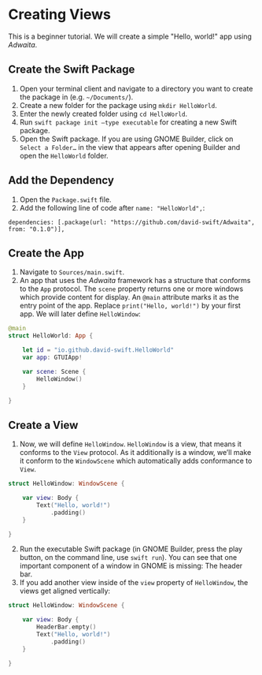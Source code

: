 # Creating Views

This is a beginner tutorial. We will create a simple "Hello, world!" app using _Adwaita_.

## Create the Swift Package
1. Open your terminal client and navigate to a directory you want to create the package in (e.g. `~/Documents/`).
2. Create a new folder for the package using `mkdir HelloWorld`.
3. Enter the newly created folder using `cd HelloWorld`.
4. Run `swift package init —type executable` for creating a new Swift package.
5. Open the Swift package. If you are using GNOME Builder, click on `Select a Folder…` in the view that appears after opening Builder and open the `HelloWorld` folder.

## Add the Dependency
1. Open the `Package.swift` file.
2. Add the following line of code after `name: "HelloWorld",`:
```
dependencies: [.package(url: "https://github.com/david-swift/Adwaita", from: "0.1.0")],
```

## Create the App
1. Navigate to `Sources/main.swift`.
2. An app that uses the _Adwaita_ framework has a structure that conforms to the `App` protocol. The `scene` property returns one or more windows which provide content for display. An `@main` attribute marks it as the entry point of the app.
   Replace `print("Hello, world!")` by your first app. We will later define `HelloWindow`:
```swift
@main
struct HelloWorld: App {

    let id = "io.github.david-swift.HelloWorld"
    var app: GTUIApp!

    var scene: Scene {
        HelloWindow()
    }

}
```

## Create a View
1. Now, we will define `HelloWindow`. `HelloWindow` is a view, that means it conforms to the `View` protocol. As it additionally is a window, we’ll make it conform to the `WindowScene` which automatically adds conformance to `View`.
```swift
struct HelloWindow: WindowScene {

    var view: Body {
        Text("Hello, world!")
            .padding()
    }

}
```
2. Run the executable Swift package (in GNOME Builder, press the play button, on the command line, use `swift run`).
   You can see that one important component of a window in GNOME is missing: The header bar.
3. If you add another view inside of the `view` property of `HelloWindow`, the views get aligned vertically:
```swift
struct HelloWindow: WindowScene {

    var view: Body {
        HeaderBar.empty()
        Text("Hello, world!")
            .padding()
    }

}
```
